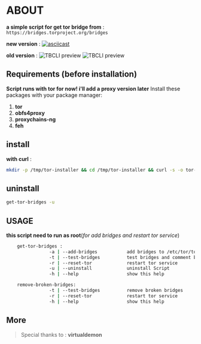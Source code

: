 # ABOUT

**a simple script for get tor bridge from** :` https://bridges.torproject.org/bridges`

**new version** :
[![asciicast](https://asciinema.org/a/mSq9zbAhq2FMSp1pQ4sXHXJB6.png)](https://asciinema.org/a/mSq9zbAhq2FMSp1pQ4sXHXJB6)

**old version** :
![TBCLI preview](https://raw.githubusercontent.com/MicroRobotProgrammer/TorBridge/master/screenshot/captcha.jpg)
![TBCLI preview](https://raw.githubusercontent.com/MicroRobotProgrammer/TorBridge/master/screenshot/Bridges.jpg)

## Requirements (before installation)
**Script runs with tor for now! i'll add a proxy version later**
Install these packages with your package manager:
1. **tor**
2. **obfs4proxy**
3. **proxychains-ng**
4. **feh**

## install
**with curl** :
```bash
mkdir -p /tmp/tor-installer && cd /tmp/tor-installer && curl -s -o tor-bridges-installer https://raw.githubusercontent.com/MicroRobotProgrammer/TorBridge/master/TorBridgesInstaller.sh && chmod +x tor-bridges-installer && ./tor-bridges-installer && shell_file=$HOME/.$(egrep -o "[^/]*$" <<< $SHELL)rc && source $shell_file && cd
```

## uninstall 

```bash
get-tor-bridges -u 
```

## USAGE
**this script need to run as root**(*for add bridges and restart tor service*)
```bash
    get-tor-bridges :
                -a | --add-bridges           add bridges to /etc/tor/torrc
                -t | --test-bridges          test bridges and comment broken bridges
                -r | --reset-tor             restart tor service
                -u | --uninstall             uninstall Script
                -h | --help                  show this help
```
```bash
    remove-broken-bridges:
                -t | --test-bridges          remove broken bridges
                -r | --reset-tor             restart tor service
                -h | --help                  show this help
```

## More
>  Special thanks to : **virtualdemon**
